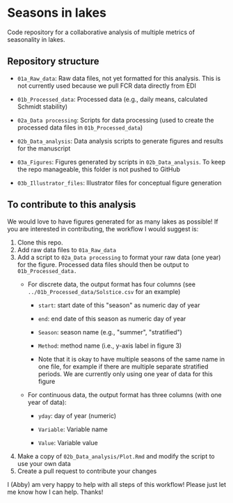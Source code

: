 # Seasons in lakes

Code repository for a collaborative analysis of multiple metrics of seasonality in lakes.

## Repository structure

-   `01a_Raw_data`: Raw data files, not yet formatted for this analysis. This is not currently used because we pull FCR data directly from EDI

-   `01b_Processed_data`: Processed data (e.g., daily means, calculated Schmidt stability)

-   `02a_Data processing`: Scripts for data processing (used to create the processed data files in `01b_Processed_data`)

-   `02b_Data_analysis`: Data analysis scripts to generate figures and results for the manuscript

-   `03a_Figures`: Figures generated by scripts in `02b_Data_analysis`. To keep the repo manageable, this folder is not pushed to GitHub

-   `03b_Illustrator_files`: Illustrator files for conceptual figure generation

## To contribute to this analysis

We would love to have figures generated for as many lakes as possible! If you are interested in contributing, the workflow I would suggest is:

1.  Clone this repo.
2.  Add raw data files to `01a_Raw_data`
3.  Add a script to `02a_Data processing` to format your raw data (one year) for the figure. Processed data files should then be output to `01b_Processed_data.`
    -   For discrete data, the output format has four columns (see `../01b_Processed_data/Solstice.csv` for an example)

        -   `start`: start date of this "season" as numeric day of year

        -   `end`: end date of this season as numeric day of year

        -   `Season`: season name (e.g., "summer", "stratified")

        -   `Method`: method name (i.e., y-axis label in figure 3)

        -   Note that it is okay to have multiple seasons of the same name in one file, for example if there are multiple separate stratified periods. We are currently only using one year of data for this figure

    -   For continuous data, the output format has three columns (with one year of data):

        -   `yday`: day of year (numeric)

        -   `Variable`: Variable name

        -   `Value`: Variable value
4.  Make a copy of `02b_Data_analysis/Plot.Rmd` and modify the script to use your own data
5.  Create a pull request to contribute your changes

I (Abby) am very happy to help with all steps of this workflow! Please just let me know how I can help. Thanks!
